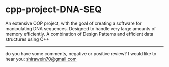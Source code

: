 # cpp-project-DNA-SEQ
An extensive OOP project, with the goal of creating a software for manipulating DNA sequences. Designed to handle very large amounts of memory efficiently. A combination of Design Patterns and efficient data structures using C++ 



-----------------------------------
do you have some comments, negative or positive review? I would like to hear you: shirawein70@gmail.com

